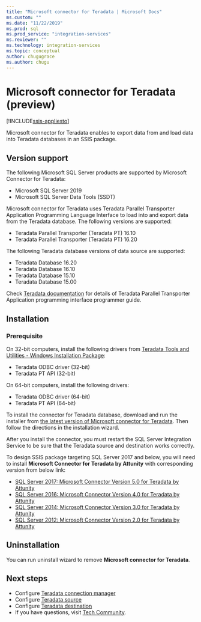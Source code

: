 ```yaml
---
title: "Microsoft connector for Teradata | Microsoft Docs"
ms.custom: ""
ms.date: "11/22/2019"
ms.prod: sql
ms.prod_service: "integration-services"
ms.reviewer: ""
ms.technology: integration-services
ms.topic: conceptual
author: chugugrace
ms.author: chugu
---
```

# Microsoft connector for Teradata (preview)
[!INCLUDE[ssis-appliesto](../../includes/ssis-appliesto-ssvrpluslinux-asdb-asdw-xxx.md)]

Microsoft connector for Teradata enables to export data from and load data into Teradata databases in an SSIS package.

## Version support

The following Microsoft SQL Server products are supported by Microsoft Connector for Teradata:

- Microsoft SQL Server 2019
- Microsoft SQL Server Data Tools (SSDT)

Microsoft connector for Teradata uses Teradata Parallel Transporter Application Programming Language Interface to load into and export data from the Teradata database. The following versions are supported:

- Teradata Parallel Transporter (Teradata PT) 16.10
- Teradata Parallel Transporter (Teradata PT) 16.20

The following Teradata database versions of data source are supported:

- Teradata Database 16.20
- Teradata Database 16.10
- Teradata Database 15.10
- Teradata Database 15.00

Check [Teradata documentation](https://docs.teradata.com/) for details of Teradata Parallel Transporter Application programming interface programmer guide.

## Installation

### Prerequisite

On 32-bit computers, install the following drivers from [Teradata Tools and Utilities - Windows Installation Package](https://downloads.teradata.com/download/tools/teradata-tools-and-utilities-windows-installation-package):

- Teradata ODBC driver (32-bit)
- Teradata PT API (32-bit)

On 64-bit computers, install the following drivers:

- Teradata ODBC driver (64-bit)
- Teradata PT API (64-bit)

To install the connector for Teradata database, download and run the installer from [the latest version of Microsoft connector for Teradata](https://www.microsoft.com/download/details.aspx?id=100599). Then follow the directions in the installation wizard.

After you install the connector, you must restart the SQL Server Integration Service to be sure that the Teradata source and destination works correctly.

To design SSIS package targeting SQL Server 2017 and below, you will need to install **Microsoft Connector for Teradata by Attunity** with corresponding version from below link:

- [SQL Server 2017: Microsoft Connector Version 5.0 for Teradata by Attunity](https://www.microsoft.com/download/details.aspx?id=55179)
- [SQL Server 2016: Microsoft Connector Version 4.0 for Teradata by Attunity](https://www.microsoft.com/download/details.aspx?id=52950)
- [SQL Server 2014: Microsoft Connector Version 3.0 for Teradata by Attunity](https://www.microsoft.com/download/details.aspx?id=44582)
- [SQL Server 2012: Microsoft Connector Version 2.0 for Teradata by Attunity](https://www.microsoft.com/download/details.aspx?id=29283)

## Uninstallation

You can run uninstall wizard to remove **Microsoft connector for Teradata**.

## Next steps

- Configure [Teradata connection manager](teradata-connection-manager.md)
- Configure [Teradata source](teradata-source.md)
- Configure [Teradata destination](teradata-destination.md)
- If you have questions, visit [Tech Community](https://aka.ms/AA6iwdw).
